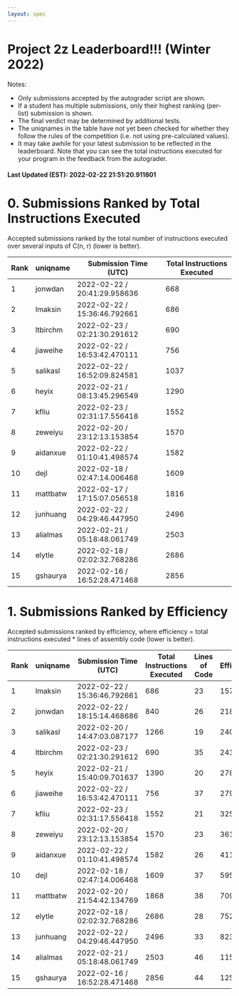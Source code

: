 ```yaml
---
layout: spec
---
```


Project 2z Leaderboard!!! (Winter 2022)
==============================
Notes:
- Only submissions accepted by the autograder script are shown.
- If a student has multiple submissions, only their highest ranking (per-list) submission is shown.
- The final verdict may be determined by additional tests.
- The uniqnames in the table have not yet been checked for whether they follow the rules of the competition (i.e. not using pre-calculated values).
- It may take awhile for your latest submission to be reflected in the leaderboard. Note that you can see the total instructions executed for your program in the feedback from the autograder.


#### Last Updated (EST): 2022-02-22 21:51:20.911801

# 0. Submissions Ranked by Total Instructions Executed
Accepted submissions ranked by the total number of instructions executed over several inputs of C(n, r) (lower is better).

| Rank  | uniqname | Submission Time (UTC) | Total Instructions Executed |
|---|---|---|---|
| 1 | jonwdan | 2022-02-22 / 20:41:29.958636 | 668 |
| 2 | lmaksin | 2022-02-22 / 15:36:46.792661 | 686 |
| 3 | ltbirchm | 2022-02-23 / 02:21:30.291612 | 690 |
| 4 | jiaweihe | 2022-02-22 / 16:53:42.470111 | 756 |
| 5 | salikasl | 2022-02-22 / 16:52:09.824581 | 1037 |
| 6 | heyix | 2022-02-21 / 08:13:45.296549 | 1290 |
| 7 | kfliu | 2022-02-23 / 02:31:17.556418 | 1552 |
| 8 | zeweiyu | 2022-02-20 / 23:12:13.153854 | 1570 |
| 9 | aidanxue | 2022-02-22 / 01:10:41.498574 | 1582 |
| 10 | dejl | 2022-02-18 / 02:47:14.006468 | 1609 |
| 11 | mattbatw | 2022-02-17 / 17:15:07.056518 | 1816 |
| 12 | junhuang | 2022-02-22 / 04:29:46.447950 | 2496 |
| 13 | alialmas | 2022-02-21 / 05:18:48.061749 | 2503 |
| 14 | elytle | 2022-02-18 / 02:02:32.768286 | 2686 |
| 15 | gshaurya | 2022-02-16 / 16:52:28.471468 | 2856 |


# 1. Submissions Ranked by Efficiency
Accepted submissions ranked by efficiency, where efficiency = total instructions executed * lines of assembly code (lower is better).

| Rank  | uniqname | Submission Time (UTC) | Total Instructions Executed |Lines of Code | Efficiency |
|---|---|---|---|---|---|
| 1 | lmaksin | 2022-02-22 / 15:36:46.792661 | 686 | 23 | 15778 |
| 2 | jonwdan | 2022-02-22 / 18:15:14.468686 | 840 | 26 | 21840 |
| 3 | salikasl | 2022-02-20 / 14:47:03.087177 | 1266 | 19 | 24054 |
| 4 | ltbirchm | 2022-02-23 / 02:21:30.291612 | 690 | 35 | 24150 |
| 5 | heyix | 2022-02-21 / 15:40:09.701637 | 1390 | 20 | 27800 |
| 6 | jiaweihe | 2022-02-22 / 16:53:42.470111 | 756 | 37 | 27972 |
| 7 | kfliu | 2022-02-23 / 02:31:17.556418 | 1552 | 21 | 32592 |
| 8 | zeweiyu | 2022-02-20 / 23:12:13.153854 | 1570 | 23 | 36110 |
| 9 | aidanxue | 2022-02-22 / 01:10:41.498574 | 1582 | 26 | 41132 |
| 10 | dejl | 2022-02-18 / 02:47:14.006468 | 1609 | 37 | 59533 |
| 11 | mattbatw | 2022-02-20 / 21:54:42.134769 | 1868 | 38 | 70984 |
| 12 | elytle | 2022-02-18 / 02:02:32.768286 | 2686 | 28 | 75208 |
| 13 | junhuang | 2022-02-22 / 04:29:46.447950 | 2496 | 33 | 82368 |
| 14 | alialmas | 2022-02-21 / 05:18:48.061749 | 2503 | 46 | 115138 |
| 15 | gshaurya | 2022-02-16 / 16:52:28.471468 | 2856 | 44 | 125664 |

